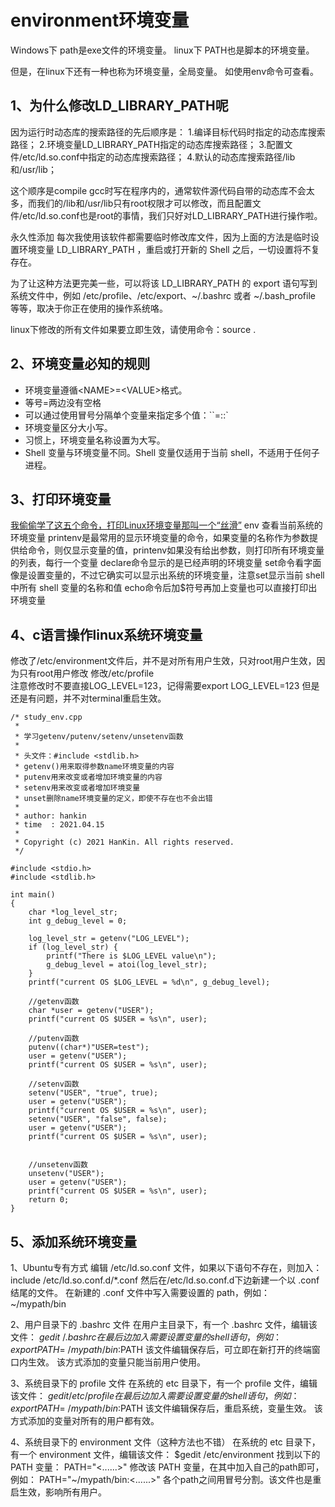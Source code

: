 # environment环境变量
Windows下 path是exe文件的环境变量。
linux下   PATH也是脚本的环境变量。

但是，在linux下还有一种也称为环境变量，全局变量。
如使用env命令可查看。

## 1、为什么修改LD_LIBRARY_PATH呢
因为运行时动态库的搜索路径的先后顺序是：
1.编译目标代码时指定的动态库搜索路径；
2.环境变量LD_LIBRARY_PATH指定的动态库搜索路径；
3.配置文件/etc/ld.so.conf中指定的动态库搜索路径；
4.默认的动态库搜索路径/lib和/usr/lib；

这个顺序是compile gcc时写在程序内的，通常软件源代码自带的动态库不会太多，而我们的/lib和/usr/lib只有root权限才可以修改，而且配置文件/etc/ld.so.conf也是root的事情，我们只好对LD_LIBRARY_PATH进行操作啦。

永久性添加
每次我使用该软件都需要临时修改库文件，因为上面的方法是临时设置环境变量 LD_LIBRARY_PATH ，重启或打开新的 Shell 之后，一切设置将不复存在。

为了让这种方法更完美一些，可以将该 LD_LIBRARY_PATH 的 export 语句写到系统文件中，例如 /etc/profile、/etc/export、~/.bashrc 或者 ~/.bash_profile 等等，取决于你正在使用的操作系统咯。

linux下修改的所有文件如果要立即生效，请使用命令：source .

## 2、环境变量必知的规则
- 环境变量遵循\<NAME\>=\<VALUE\>格式。
- 等号=两边没有空格
- 可以通过使用冒号分隔单个变量来指定多个值：``=::`
- 环境变量区分大小写。
- 习惯上，环境变量名称设置为大写。
- Shell 变量与环境变量不同。Shell 变量仅适用于当前 shell，不适用于任何子进程。

## 3、打印环境变量
[我偷偷学了这五个命令，打印Linux环境变量那叫一个“丝滑”](https://www.51cto.com/article/722093.html)
env 查看当前系统的环境变量
printenv是最常用的显示环境变量的命令，如果变量的名称作为参数提供给命令，则仅显示变量的值，printenv如果没有给出参数，则打印所有环境变量的列表，每行一个变量
declare命令显示的是已经声明的环境变量
set命令看字面像是设置变量的，不过它确实可以显示出系统的环境变量，注意set显示当前 shell 中所有 shell 变量的名称和值
echo命令后加$符号再加上变量也可以直接打印出环境变量

## 4、c语言操作linux系统环境变量
修改了/etc/environment文件后，并不是对所有用户生效，只对root用户生效，因为只有root用户修改
修改/etc/profile  
注意修改时不要直接LOG_LEVEL=123，记得需要export LOG_LEVEL=123
但是还是有问题，并不对terminal重启生效。
```
/* study_env.cpp
 *
 * 学习getenv/putenv/setenv/unsetenv函数
 *
 * 头文件：#include <stdlib.h>
 * getenv()用来取得参数name环境变量的内容
 * putenv用来改变或者增加环境变量的内容
 * setenv用来改变或者增加环境变量
 * unset删除name环境变量的定义，即使不存在也不会出错
 *
 * author: hankin
 * time  : 2021.04.15
 *
 * Copyright (c) 2021 HanKin. All rights reserved.
 */

#include <stdio.h>
#include <stdlib.h>

int main()
{
    char *log_level_str;
    int g_debug_level = 0;

    log_level_str = getenv("LOG_LEVEL");
    if (log_level_str) {
        printf("There is $LOG_LEVEL value\n");
        g_debug_level = atoi(log_level_str);
    }
    printf("current OS $LOG_LEVEL = %d\n", g_debug_level);

    //getenv函数
    char *user = getenv("USER");
    printf("current OS $USER = %s\n", user);

    //putenv函数
    putenv((char*)"USER=test");
    user = getenv("USER");
    printf("current OS $USER = %s\n", user);

    //setenv函数
    setenv("USER", "true", true);
    user = getenv("USER");
    printf("current OS $USER = %s\n", user);
    setenv("USER", "false", false);
    user = getenv("USER");
    printf("current OS $USER = %s\n", user);


    //unsetenv函数
    unsetenv("USER");
    user = getenv("USER");
    printf("current OS $USER = %s\n", user);
    return 0;
}
```

## 5、添加系统环境变量
1、Ubuntu专有方式
编辑 /etc/ld.so.conf 文件，如果以下语句不存在，则加入：
include /etc/ld.so.conf.d/*.conf
然后在/etc/ld.so.conf.d下边新建一个以 .conf 结尾的文件。
在新建的 .conf 文件中写入需要设置的 path，例如：
~/mypath/bin

2、用户目录下的 .bashrc 文件
在用户主目录下，有一个 .bashrc 文件，编辑该文件：
$gedit ~/.bashrc 
在最后边加入需要设置变量的shell语句，例如：
export PATH=~/mypath/bin:$PATH
该文件编辑保存后，可立即在新打开的终端窗口内生效。
该方式添加的变量只能当前用户使用。

3、系统目录下的 profile 文件
在系统的 etc 目录下，有一个 profile 文件，编辑该文件：
$gedit /etc/profile
在最后边加入需要设置变量的shell语句，例如：
export PATH=~/mypath/bin:$PATH
该文件编辑保存后，重启系统，变量生效。
该方式添加的变量对所有的用户都有效。

4、系统目录下的 environment 文件（这种方法也不错）
在系统的 etc 目录下，有一个 environment 文件，编辑该文件：
$gedit /etc/environment
找到以下的 PATH 变量：
PATH="<......>"
修改该 PATH 变量，在其中加入自己的path即可，例如：
PATH="~/mypath/bin:<......>"
各个path之间用冒号分割。该文件也是重启生效，影响所有用户。





